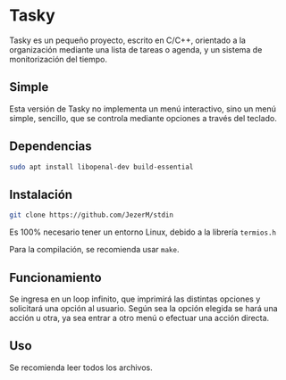 # Tasky
Tasky es un pequeño proyecto, escrito en C/C++, orientado a la organización mediante una lista de tareas o agenda, y un sistema de monitorización del tiempo.

## Simple
Esta versión de Tasky no implementa un menú interactivo, sino un menú simple, sencillo, que se controla mediante opciones a través del teclado.

## Dependencias
```bash
sudo apt install libopenal-dev build-essential
```

## Instalación
```bash
git clone https://github.com/JezerM/stdin
```
Es 100% necesario tener un entorno Linux, debido a la librería `termios.h`

Para la compilación, se recomienda usar `make`.

## Funcionamiento
Se ingresa en un loop infinito, que imprimirá las distintas opciones y solicitará una opción al usuario. Según sea la opción elegida se hará una acción u otra, ya sea entrar a otro menú o efectuar una acción directa.

## Uso
Se recomienda leer todos los archivos.
